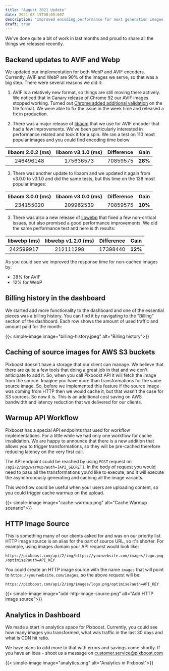 ```yaml
---
title: "August 2021 Update"
date: 2021-08-15T00:00:00Z
description: "Improved encoding performance for next generation images, new features in dashboard and HTTP image source and more in the latest update."
draft: true
---
```


We've done quite a bit of work in last months and proud to share all the things we released recently.

## Backend updates to AVIF and Webp

We updated our implementation for both WebP and AVIF encoders. Currently, AVIF and WebP are 90% of the images we serve, so that was a big step. There were several reasons we did it:

1. AVIF is a relatively new format, so things are still moving there actively. We noticed that in Canary release of Chrome 92 our AVIF images stopped working. Turned out [Chrome added additional validation](https://bugs.chromium.org/p/chromium/issues/detail?id=1198455) on the file format. We were able to fix the issue in the week time and released a fix in production.

2. There was a major release of [libaom](https://aomedia.googlesource.com/aom/) that we use for AVIF encoder that had a few improvements. We've been particularly interested in performance related and took it for a spin. We ran a test on 110 most popular images and you could find encoding time below

| libaom 2.0.2 (ms)  | libaom v3.1.0 (ms) | Difference | Gain    |
| :----------------: | :----------------: | :--------: | :-----: |
| 246496148          | 175636573          | 70859575   | **28%** |

3. There was another update to libaom and we updated it again from v3.0.0 to v3.1.0 and did the same tests, but this time on the 138 most popular images:

| libaom 3.0.0 (ms)  | libaom v3.0.0 (ms) | Difference | Gain    |
| :----------------: | :----------------: | :--------: | :-----: |
| 234155020          | 209962539          | 70859575   | **10%** |

3. There was also a new release of [libwebp](https://chromium.googlesource.com/webm/libwebp) that fixed a few non-critical issues, but also promised a good performance improvements. We did the same performance test and here is th results:

| libwebp (ms)  | libwebp v1.2.0 (ms) | Difference | Gain    |
| :-----------: | :-----------------: | :--------: | :-----: |
| 242599917     | 212111298           | 17398440   | **12%** |

As you could see we improved the response time for non-cached images by:

* 38% for AVIF
* 12% for WebP

## Billing history in the dashboard

We started add more functionality to the dashboard and one of the essential pieces was a billing
history. You can find it by navigating to the "Billing" section of the dashboard. Each row shows 
the amount of used traffic and amount paid for the month:

{{< simple-image image="billing-history.jpeg" alt="Billing history">}}

## Caching of source images for AWS S3 buckets

Pixboost doesn't have a storage that our client can manage. We believe that there are quite a few tools that doing a great job in that and we don't anticipate to add it. So, when you call Pixboost API it will fetch the image from the source. Imagine you have more than transformations for the same source image. So, before we implemented this feature if the source image was coming from HTTP then we would cache it, but that wasn't the case for S3 sources. So now it is. This is an additional cost saving on AWS bandwidth and latency reduction that we delivered for our clients.

## Warmup API Workflow

Pixboost has a special API endpoints that used for workflow implementations. For a little while we had only one workflow for cache invalidation. We are happy to announce that there is a new addition that allows you to trigger transformations, so they will be pre-cached therefore reducing latency on the very first call.

The API endpoint could be reached by using `POST` request on `/api/2/img/warmup?auth=[API_SECRET]`. In the body of request you would need to pass all the transformations you'd like to execute, and it will execute the asynchronously generating and caching all the image variants.

This workflow could be useful when your users are uploading content, so you could trigger cache warmup on the upload.

{{< simple-image image="cache-warmup.png" alt="Cache Warmup scenario">}}

## HTTP Image Source

This is something many of our clients asked for and was on our priority list. HTTP image source is an alias for the part of source URL, so it's shorter. For example, using images domain your API request would look like:

`https://pixboost.com/api/2/img/https://yourwebsite.com/images/logo.png/optimise?auth=API_KEY`

You could create an HTTP image source with the name `images` that will point to `https://yourwebsite.com/images`, so the above request will be:

`https://pixboost.com/api/2/img/images/logo.png/optimise?auth=API_KEY`

{{< simple-image image="add-http-image-source.png" alt="Add HTTP image source">}}

## Analytics in Dashboard

We made a start in analytics space for Pixboost. Currently, you could see how many images you transformed, what was traffic in the last 30 days and what is CDN hit ratio. 

We have plans to add more to that with errors and savings come shortly. If you have an idea - shoot us a message on customer.service@pixboost.com

{{< simple-image image="analytics.png" alt="Analytics in Pixboost">}}
